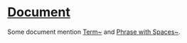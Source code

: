 # [Document](#md5-6d7c843)

Some document mention [Term\~][1] and [Phrase with Spaces\~][2].

[1]: ./glossary.md#md5-8b3b1b8 "..."

[2]: ./glossary.md#md5-da83c5a "...AND a phrase with spaces
THEN the system must generate an URI term://127.0.0.1/#{hash}"
